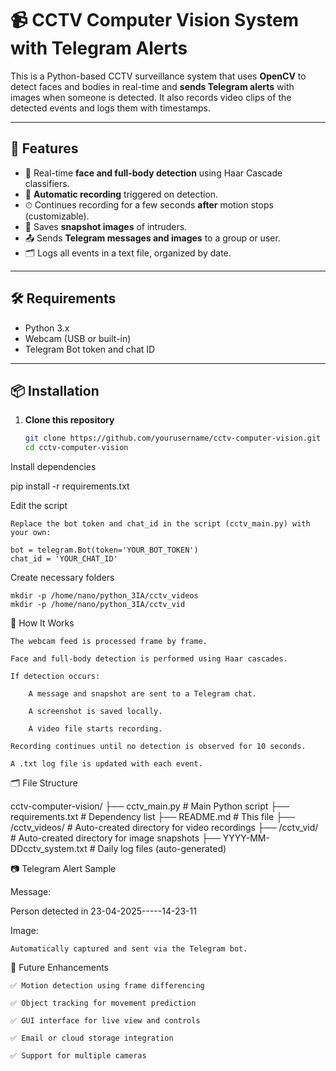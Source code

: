 # 📹 CCTV Computer Vision System with Telegram Alerts

This is a Python-based CCTV surveillance system that uses **OpenCV** to detect faces and bodies in real-time and **sends Telegram alerts** with images when someone is detected. It also records video clips of the detected events and logs them with timestamps.

---

## 🚀 Features

- 👤 Real-time **face and full-body detection** using Haar Cascade classifiers.
- 🎥 **Automatic recording** triggered on detection.
- ⏱ Continues recording for a few seconds **after** motion stops (customizable).
- 📸 Saves **snapshot images** of intruders.
- 📤 Sends **Telegram messages and images** to a group or user.
- 🗂 Logs all events in a text file, organized by date.

---

## 🛠 Requirements

- Python 3.x
- Webcam (USB or built-in)
- Telegram Bot token and chat ID

---

## 📦 Installation

1. **Clone this repository**
   ```bash
   git clone https://github.com/yourusername/cctv-computer-vision.git
   cd cctv-computer-vision

Install dependencies

pip install -r requirements.txt

Edit the script

    Replace the bot token and chat_id in the script (cctv_main.py) with your own:

    bot = telegram.Bot(token='YOUR_BOT_TOKEN')
    chat_id = 'YOUR_CHAT_ID'

Create necessary folders

    mkdir -p /home/nano/python_3IA/cctv_videos
    mkdir -p /home/nano/python_3IA/cctv_vid

🧠 How It Works

    The webcam feed is processed frame by frame.

    Face and full-body detection is performed using Haar cascades.

    If detection occurs:

        A message and snapshot are sent to a Telegram chat.

        A screenshot is saved locally.

        A video file starts recording.

    Recording continues until no detection is observed for 10 seconds.

    A .txt log file is updated with each event.

🗂 File Structure

cctv-computer-vision/
├── cctv_main.py               # Main Python script
├── requirements.txt           # Dependency list
├── README.md                  # This file
├── /cctv_videos/              # Auto-created directory for video recordings
├── /cctv_vid/                 # Auto-created directory for image snapshots
├── YYYY-MM-DDcctv_system.txt  # Daily log files (auto-generated)

📷 Telegram Alert Sample

Message:

Person detected in 23-04-2025-----14-23-11

Image:

    Automatically captured and sent via the Telegram bot.

🧪 Future Enhancements

    ✅ Motion detection using frame differencing

    ✅ Object tracking for movement prediction

    ✅ GUI interface for live view and controls

    ✅ Email or cloud storage integration

    ✅ Support for multiple cameras

